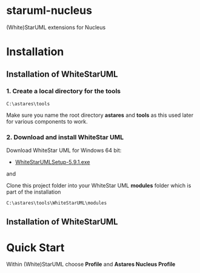 # staruml-nucleus
(White)StarUML extensions for Nucleus


# Installation

## Installation of WhiteStarUML

### 1. Create a local directory for the tools

```
C:\astares\tools
```

Make sure you name the root directory **astares** and **tools** as this used later for various components to work.

### 2. Download and install WhiteStar UML

Download WhiteStar UML for Windows 64 bit:

- [WhiteStarUMLSetup-5.9.1.exe](https://sourceforge.net/projects/whitestaruml/files/WhiteStarUMLSetup-5.9.1.exe/download)

and 

Clone this project folder into your WhiteStar UML **modules** folder which is part of the installation

```
C:\astares\tools\WhiteStarUML\modules
```

## Installation of WhiteStarUML

# Quick Start

Within (White)StarUML choose **Profile** and **Astares Nucleus Profile** 
